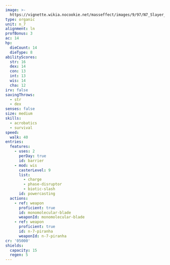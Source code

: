 ```yaml
---
image: >-
  https://vignette.wikia.nocookie.net/masseffect/images/9/97/N7_Slayer_Vanguard_MP.png/revision/latest/scale-to-width-down/250?cb=20120717151234
type: organic
unit: n_7
alignment: ln
profBonus: 3
ac: 14
hp:
  dieCount: 14
  dieType: 8
abilityScores:
  str: 16
  dex: 14
  con: 13
  int: 13
  wis: 14
  cha: 12
irv: false
savingThrows:
  - str
  - dex
senses: false
size: medium
skills:
  - acrobatics
  - survival
speed:
  walk: 40
entries:
  features:
    - uses: 2
      perDay: true
      id: barrier
    - mod: wis
      casterLevel: 9
      list:
        - charge
        - phase-disruptor
        - biotic-slash
      id: powercasting
  actions:
    - ref: weapon
      proficient: true
      id: monomolecular-blade
      weaponId: monomolecular-blade
    - ref: weapon
      proficient: true
      id: n-7-piranha
      weaponId: n-7-piranha
cr: '05000'
shields:
  capacity: 15
  regen: 5
---
```

